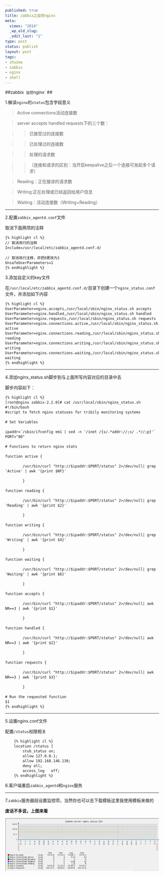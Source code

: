 ```yaml
--- 
published: true
title: zabbix之监控nginx
meta: 
  views: "2014"
  _wp_old_slug: 
  _edit_last: "1"
type: post
status: publish
layout: post
tags: 
- zhuima
- zabbix
- nginx
- shell
---
```


##zabbix` 监控`nginx` ##

1.解读`nginx`的`status`包含字段意义

> Active connections活动连接数

> server accepts handled requests下的三个数：

>> 已接受过的连接数

>> 已处理过的连接数

>> 处理的请求数

>>（连接和请求的区别：当开启keepalive之后一个连接可发起多个请求）

> Reading：正在接进的请求数

> Writing:正在处理或已经返回给用户信息

> Waiting：活动连接数（Writing+Reading）

_____________________________________________________________

2.配置`zabbix_agentd.conf`文件

取消下面两项的注释

    
    {% highlight cl %}
    // 取消改行的注释
    Include=/usr/local/etc/zabbix_agentd.conf.d/
    
	// 取消改行注释，并把0更改为1
    UnsafeUserParameters=1
    {% endhighlight %}
    
3.添加自定义的key文件

在`/usr/local/etc/zabbix_agentd.conf.d/`目录下创建一个`nginx_status.conf`文件，并添加如下内容
    
    {% highlight cl %}
    UserParameter=nginx.accepts,/usr/local/sbin/nginx_status.sh accepts
    UserParameter=nginx.handled,/usr/local/sbin/nginx_status.sh handled
    UserParameter=nginx.requests,/usr/local/sbin/nginx_status.sh requests
    UserParameter=nginx.connections.active,/usr/local/sbin/nginx_status.sh active
    UserParameter=nginx.connections.reading,/usr/local/sbin/nginx_status.sh reading
    UserParameter=nginx.connections.writing,/usr/local/sbin/nginx_status.sh writing
    UserParameter=nginx.connections.waiting,/usr/local/sbin/nginx_status.sh waiting
    {% endhighlight %}
    
_______________________________________________________________________

4.添加nginx_status.sh脚步到与上面所写内容对应的目录中去

脚步内容如下：
    
    {% highlight cl %}
    [root@nginx zabbix-2.2.0]# cat /usr/local/sbin/nginx_status.sh 
    #!/bin/bash
    #script to fetch nginx statuses for tribily monitoring systems
    
    # Set Variables
    
    ipaddr=`/sbin/ifconfig em1 | sed -n '/inet /{s/.*addr://;s/ .*//;p}'`
    PORT="80"
    
    # Functions to return nginx stats
    
    function active {
    
            /usr/bin/curl "http://$ipaddr:$PORT/status" 2>/dev/null| grep 'Active' | awk '{print $NF}' 
    
            } 
    
    function reading {
    
            /usr/bin/curl "http://$ipaddr:$PORT/status" 2>/dev/null| grep 'Reading' | awk '{print $2}' 
    
            } 
    
    function writing {
    
            /usr/bin/curl "http://$ipaddr:$PORT/status" 2>/dev/null| grep 'Writing' | awk '{print $4}' 
    
            } 
    
    function waiting {
    
            /usr/bin/curl "http://$ipaddr:$PORT/status" 2>/dev/null| grep 'Waiting' | awk '{print $6}' 
    
            } 
    
    function accepts {
    
            /usr/bin/curl "http://$ipaddr:$PORT/status" 2>/dev/null| awk NR==3 | awk '{print $1}'
    
            } 
    
    function handled {
    
            /usr/bin/curl "http://$ipaddr:$PORT/status" 2>/dev/null| awk NR==3 | awk '{print $2}'
    
            } 
    
    function requests {
    
            /usr/bin/curl "http://$ipaddr:$PORT/status" 2>/dev/null| awk NR==3 | awk '{print $3}'
    
            }
    
    # Run the requested function
    $1 
    {% endhighlight %}
    
________________________________________________________________________________

5.设置nginx.conf文件

配置`/status`权限相关
    	
		{% highlight cl %}
		location /status {
			stub_status on;
			allow 127.0.0.1;
			allow 192.168.146.130;
			deny all;
			access_log   off;
		{% endhighlight %}

6.客户端重启`zabbix_agentd`和`nginx`服务

________________________________________________________________________________

7.`zabbix`服务器段设置监控项，当然你也可以去下载模板这里我使用模板来做的

**废话不多说，上图来看**

<img src="/images/monitor_nginx.png" alt="Sanjose" class="img-center" />


